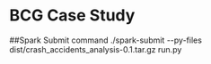 # BCG Case Study

##Spark Submit command
./spark-submit --py-files dist/crash_accidents_analysis-0.1.tar.gz run.py
